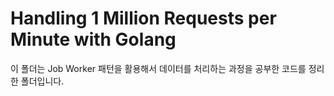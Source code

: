 # Handling 1 Million Requests per Minute with Golang
이 폴더는 Job Worker 패턴을 활용해서
데이터를 처리하는 과정을 공부한 코드를 정리한 폴더입니다.